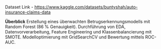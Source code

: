 Dataset Link - https://www.kaggle.com/datasets/buntyshah/auto-insurance-claims-data

**Überblick**
Erstellung eines überwachten Betrugserkennungsmodells mit Random Forest (86 % Genauigkeit). Durchführung von EDA, Datenvorverarbeitung, Feature Engineering und Klassenbalancierung mit SMOTE. Modelloptimierung mit GridSearchCV und Bewertung mittels ROC-AUC. 
